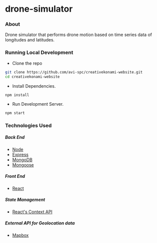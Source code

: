 # drone-simulator

### About

Drone simulator that performs drone motion based on time series data of longitudes and latitudes.

### Running Local Development

-   Clone the repo

```sh
git clone https://github.com/avi-spc/creativekonami-website.git
cd creativekonami-website
```

-   Install Dependencies.

```sh
npm install
```

-   Run Development Server.

```sh
npm start
```

### Technologies Used

##### Back End

-   [Node](https://nodejs.org)
-   [Express](http://expressjs.com)
-   [MongoDB](http://mongodb.com)
-   [Mongoose](http://mongoosejs.com)

##### Front End

-   [React](https://reactjs.org)

##### State Management

-   [React's Context API](https://reactjs.org/docs/context.html)

##### External API for Geolocation data

-   [Mapbox](https://www.mapbox.com)